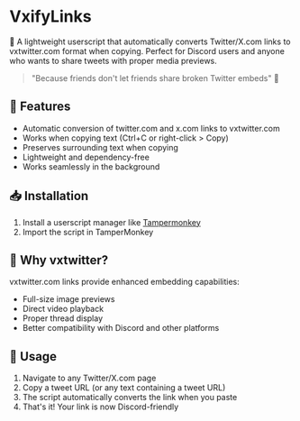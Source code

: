 # VxifyLinks 

🔄 A lightweight userscript that automatically converts Twitter/X.com links to vxtwitter.com format when copying. Perfect for Discord users and anyone who wants to share tweets with proper media previews.

> "Because friends don't let friends share broken Twitter embeds" 🤝

## 🌟 Features

- Automatic conversion of twitter.com and x.com links to vxtwitter.com
- Works when copying text (Ctrl+C or right-click > Copy)
- Preserves surrounding text when copying
- Lightweight and dependency-free
- Works seamlessly in the background

## 📥 Installation

1. Install a userscript manager like [Tampermonkey](https://www.tampermonkey.net/)
2. Import the script in TamperMonkey

## 🤔 Why vxtwitter?

vxtwitter.com links provide enhanced embedding capabilities:
- Full-size image previews
- Direct video playback
- Proper thread display
- Better compatibility with Discord and other platforms

## 🚀 Usage

1. Navigate to any Twitter/X.com page
2. Copy a tweet URL (or any text containing a tweet URL)
3. The script automatically converts the link when you paste
4. That's it! Your link is now Discord-friendly
